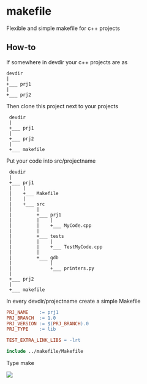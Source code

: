 # makefile
Flexible and simple makefile for c++ projects

## How-to

If somewhere in devdir your c++ projects are as

 ```
 devdir
 |
 +___ prj1
 |
 +___ prj2
```

Then clone this project next to your projects

```
 devdir
 |
 +___ prj1
 |
 +___ prj2
 |
 +___ makefile
```

Put your code into src/projectname

```
 devdir
 |
 +___ prj1
 |    |
 |    +___ Makefile
 |    |
 |    +___ src
 |         |
 |         +___ prj1
 |         |    |
 |         |    +___ MyCode.cpp
 |         |
 |         +___ tests
 |         |    |
 |         |    +___ TestMyCode.cpp
 |         |
 |         +___ gdb
 |              |
 |              +___ printers.py
 |
 +___ prj2
 |
 +___ makefile
```

In every devdir/projectname create a simple Makefile

```makefile
PRJ_NAME    := prj1
PRJ_BRANCH  := 1.0
PRJ_VERSION := $(PRJ_BRANCH).0
PRJ_TYPE    := lib

TEST_EXTRA_LINK_LIBS = -lrt

include ../makefile/Makefile
```

Type make

[![](https://hits.dwyl.com/sashamakarenko/makefile.svg?style=flat-square&show=unique)](http://hits.dwyl.com/sashamakarenko/makefile)

